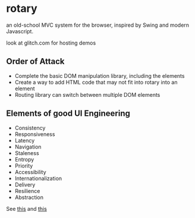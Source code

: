 # rotary
an old-school MVC system for the browser, inspired by Swing and modern Javascript.

look at glitch.com for hosting demos


## Order of Attack
- Complete the basic DOM manipulation library, including the elements
- Create a way to add HTML code that may not fit into rotary into an element
- Routing library can switch between multiple DOM elements


## Elements of good UI Engineering
- Consistency
- Responsiveness
- Latency
- Navigation
- Staleness
- Entropy
- Priority
- Accessibility
- Internationalization
- Delivery
- Resilience
- Abstraction

See [this](https://news.ycombinator.com/item?id=18792373) and [this](https://overreacted.io/the-elements-of-ui-engineering/)
